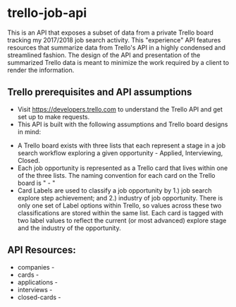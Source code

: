 # trello-job-api
This is an API that exposes a subset of data from a private Trello board tracking my 2017/2018 job search activity. This "experience" API features resources that summarize data from Trello's API in a highly condensed and streamlined fashion. The design of the API and presentation of the summarized Trello data is meant to minimize the work required by a client to render the information.

## Trello prerequisites and API assumptions
* Visit https://developers.trello.com to understand the Trello API and get set up to make requests.
* This API is built with the following assumptions and Trello board designs in mind:
- A Trello board exists with three lists that each represent a stage in a job search workflow exploring a given opportunity - Applied, Interviewing, Closed.
- Each job opportunity is represented as a Trello card that lives within one of the three lists. The naming convention for each card on the Trello board is "<Company Name> - <Job Title>"
- Card Labels are used to classify a job opportunity by 1.) job search explore step achievement; and 2.) industry of job opportunity. There is only one set of Label options within Trello, so values across these two classifications are stored within the same list. Each card is tagged with two label values to reflect the current (or most advanced) explore stage and the industry of the opportunity.

## API Resources:
* companies -
* cards -
* applications -
* interviews -
* closed-cards -
